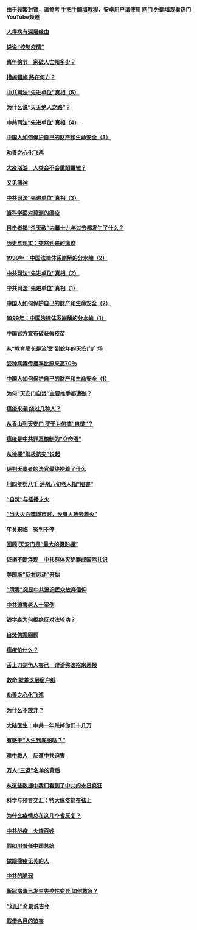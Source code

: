 #### 由于频繁封锁，请参考 [手把手翻墙教程](https://github.com/gfw-breaker/guides/wiki/)，安卓用户请使用 [网门](https://github.com/gfw-breaker/nogfw/blob/master/dl.md?t=02210300) 免翻墙观看热门YouTube频道 

#### [人得病有深层缘由](../pages/19/420864.md?t=02210300) 

#### [说说“控制疫情”](../pages/19/420831.md?t=02210300) 

#### [离年傍节　家破人亡知多少？](../pages/19/420563.md?t=02210300) 

#### [措施错施  路在何方？](../pages/19/420076.md?t=02210300) 

#### [中共司法“先进单位”真相（5）](../pages/19/419453.md?t=02210300) 

#### [为什么说“天无绝人之路”？](../pages/19/419618.md?t=02210300) 

#### [中共司法“先进单位”真相（4）](../pages/19/419452.md?t=02210300) 

#### [中国人如何保护自己的财产和生命安全（3）](../pages/19/419405.md?t=02210300) 

#### [劝善之心化飞鸿](../pages/19/418758.md?t=02210300) 

#### [大疫汹汹　人类会不会重蹈覆辙？](../pages/19/419691.md?t=02210300) 

#### [又见瘟神](../pages/19/419225.md?t=02210300) 

#### [中共司法“先进单位”真相（3）](../pages/19/419451.md?t=02210300) 

#### [当科学面对莫测的瘟疫](../pages/19/419625.md?t=02210300) 

#### [目击者揭“杀无赦”内幕十九年过去都发生了什么？](../pages/19/419617.md?t=02210300) 

#### [历史与现实：突然到来的瘟疫](../pages/19/419619.md?t=02210300) 

#### [1999年：中国法律体系崩解的分水岭（2）](../pages/19/419455.md?t=02210300) 

#### [中共司法“先进单位”真相（2）](../pages/19/419450.md?t=02210300) 

#### [中共司法“先进单位”真相（1）](../pages/19/419449.md?t=02210300) 

#### [中国人如何保护自己的财产和生命安全（2）](../pages/19/419404.md?t=02210300) 

#### [1999年：中国法律体系崩解的分水岭（1）](../pages/19/419454.md?t=02210300) 

#### [中国官方宣布破获假疫苗](../pages/19/419504.md?t=02210300) 

#### [从“教育局长是流氓”到蛇年的天安门广场](../pages/19/419470.md?t=02210300) 

#### [变种病毒传播率比原来高70％](../pages/19/419456.md?t=02210300) 

#### [中国人如何保护自己的财产和生命安全（1）](../pages/19/419403.md?t=02210300) 

#### [为何“天安门自焚”主要推手都遭殃？](../pages/19/419348.md?t=02210300) 

#### [瘟疫来袭 绕过几种人？](../pages/19/419349.md?t=02210300) 

#### [从香山到天安门 罗干为何搞“自焚”？](../pages/19/419270.md?t=02210300) 

#### [瘟疫是中共罪恶酿制的“夺命酒”](../pages/19/419223.md?t=02210300) 

#### [从徐栩“消极抗灾”说起](../pages/19/419224.md?t=02210300) 

#### [诬判无辜者的法官最终捞着了什么](../pages/19/419268.md?t=02210300) 

#### [刑四年罚八千 泸州八旬老人指“陷害”](../pages/19/419232.md?t=02210300) 

#### [“自焚”与插播之火](../pages/19/419226.md?t=02210300) 

#### [“当大火吞噬城市时，没有人敢去救火”](../pages/19/419077.md?t=02210300) 

#### [年关来临　冤判不停](../pages/19/419093.md?t=02210300) 

#### [回顾|天安门是“最大的摄影棚”](../pages/19/380866.md?t=02210300) 

#### [证据不断浮现　中共群体灭绝罪成国际共识](../pages/19/419031.md?t=02210300) 

#### [美国版“反右运动”开始](../pages/19/419030.md?t=02210300) 

#### [“清零”突显中共逼迫民众放弃信仰](../pages/19/418995.md?t=02210300) 

#### [中共迫害老人十案例](../pages/19/418831.md?t=02210300) 

#### [钱学森为何拒绝反对法轮功？](../pages/19/418905.md?t=02210300) 

#### [自焚伪案回顾](../pages/19/418799.md?t=02210300) 

#### [瘟疫怕什么？](../pages/19/418800.md?t=02210300) 

#### [舌上刀剑伤人害己　诽谤佛法招来恶报](../pages/19/418731.md?t=02210300) 

#### [救命 就差这层窗户纸](../pages/19/418706.md?t=02210300) 

#### [劝善之心化飞鸿](../pages/19/416766.md?t=02210300) 

#### [为什么不放弃？](../pages/19/418691.md?t=02210300) 

#### [大陆医生：中共一年杀掉你们十几万](../pages/19/418670.md?t=02210300) 

#### [有感于“人生到底图啥？”](../pages/19/418624.md?t=02210300) 

#### [难中救人　反遭中共迫害](../pages/19/418414.md?t=02210300) 

#### [万人“三退”名单的背后](../pages/19/418505.md?t=02210300) 

#### [从这些数据中我们看到了中共的末日疯狂](../pages/19/418420.md?t=02210300) 

#### [科学与预言交汇：特大瘟疫箭在弦上](../pages/19/418266.md?t=02210300) 

#### [为什么疫情总在这几个省反复？](../pages/19/418219.md?t=02210300) 

#### [中共战疫　火烧百姓](../pages/19/418220.md?t=02210300) 

#### [假如川普任中国总统](../pages/19/418174.md?t=02210300) 

#### [做跟瘟疫无关的人](../pages/19/418171.md?t=02210300) 

#### [中共的脆弱](../pages/19/418196.md?t=02210300) 

#### [新冠病毒已发生失控性变异 如何救急？](../pages/19/418032.md?t=02210300) 

#### [“幻日”奇景说古今](../pages/19/418033.md?t=02210300) 

#### [假借名目的迫害](../pages/19/418055.md?t=02210300) 

